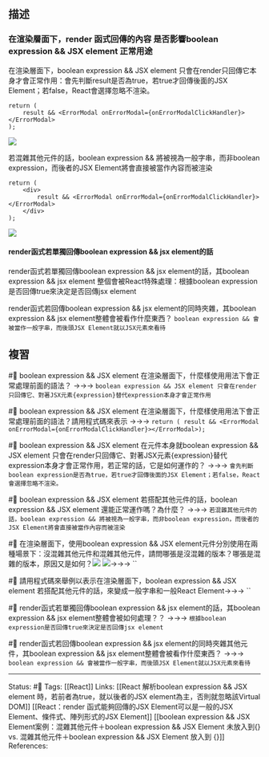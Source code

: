 ## 描述

### 在渲染層面下，render 函式回傳的內容 是否影響boolean expression && JSX element 正常用途

在渲染層面下，boolean expression && JSX element 只會在render只回傳它本身才會正常作用：會先判斷result是否為true，若true才回傳後面的JSX Element；若false，React會選擇忽略不渲染。
```
return (
	result && <ErrorModal onErrorModal={onErrorModalClickHandler}></ErrorModal>
);
```

![](https://res.cloudinary.com/dqfxgtyoi/image/upload/v1662743572/blog/frontend/conditional-rendering/boolean-expression-and-jsx-element-valid_lyilq3.png)

若混雜其他元件的話，boolean expression && 將被視為一般字串，而非boolean expression，而後者的JSX Element將會直接被當作內容而被渲染

```
return (
	<div>
		result && <ErrorModal onErrorModal={onErrorModalClickHandler}></ErrorModal>
	</div>
);
```
![](https://res.cloudinary.com/dqfxgtyoi/image/upload/v1662743573/blog/frontend/conditional-rendering/boolean-expression-and-jsx-element-invalid_xgb64i.png)


#### render函式若單獨回傳boolean expression && jsx element的話
 render函式若單獨回傳boolean expression && jsx element的話，其boolean expression && jsx element 整個會被React特殊處理：根據boolean expression是否回傳true來決定是否回傳jsx element



 render函式若回傳boolean expression && jsx element的同時夾雜，其boolean expression && jsx element整體會被看作什麼東西？ `boolean expression && 會被當作一般字串，而後頭JSX Element就以JSX元素來看待`

## 複習

#🧠  boolean expression && JSX element 在渲染層面下，什麼樣使用用法下會正常處理前面的語法？ ->->-> `boolean expression && JSX element 只會在render只回傳它、對著JSX元素{expression}替代expression本身才會正常作用`
<!--SR:!2024-10-02,456,250-->

#🧠  boolean expression && JSX element 在渲染層面下，什麼樣使用用法下會正常處理前面的語法？請用程式碼來表示 ->->-> `return ( result && <ErrorModal onErrorModal={onErrorModalClickHandler}></ErrorModal>);`
<!--SR:!2024-06-27,398,250-->


#🧠 boolean expression && JSX element 在元件本身就boolean expression && JSX element 只會在render只回傳它、對著JSX元素{expression}替代expression本身才會正常作用，若正常的話，它是如何運作的？ ->->-> `會先判斷boolean expression是否為true，若true才回傳後面的JSX Element；若false，React會選擇忽略不渲染。`
<!--SR:!2025-01-22,526,250-->

#🧠  boolean expression && JSX element 若搭配其他元件的話，boolean expression && JSX element 還能正常運作嗎？為什麼？ ->->-> `若混雜其他元件的話，boolean expression && 將被視為一般字串，而非boolean expression，而後者的JSX Element將會直接被當作內容而被渲染`
<!--SR:!2025-02-05,538,250-->



#🧠 在渲染層面下，使用boolean expression && JSX element元件分別使用在兩種場景下：沒混雜其他元件和混雜其他元件，請問哪張是沒混雜的版本？哪張是混雜的版本，原因又是如何？![](https://res.cloudinary.com/dqfxgtyoi/image/upload/v1662743572/blog/frontend/conditional-rendering/boolean-expression-and-jsx-element-valid_lyilq3.png)  ![](https://res.cloudinary.com/dqfxgtyoi/image/upload/v1662743573/blog/frontend/conditional-rendering/boolean-expression-and-jsx-element-invalid_xgb64i.png)->->-> ``
<!--SR:!2024-03-18,335,250-->

#🧠 請用程式碼來舉例以表示在渲染層面下，boolean expression && JSX element 若搭配其他元件的話，來變成一般字串和一般React Element->->-> ``
<!--SR:!2023-05-10,151,250-->

#🧠 render函式若單獨回傳boolean expression && jsx element的話，其boolean expression && jsx element整體會被如何處理？？ ->->-> `根據boolean expression是否回傳true來決定是否回傳jsx element`
<!--SR:!2023-07-20,194,250-->


#🧠 render函式若回傳boolean expression && jsx element的同時夾雜其他元件，其boolean expression && jsx element整體會被看作什麼東西？ ->->-> `boolean expression && 會被當作一般字串，而後頭JSX Element就以JSX元素來看待`
<!--SR:!2023-05-22,154,250-->


---
Status: #🌱 
Tags:
[[React]]
Links:
[[React 解析boolean expression && JSX element  時，若前者為true，就以後者的JSX element為主，否則就忽略該Virtual DOM]]
[[React：render 函式能夠回傳的JSX Element可以是一般的JSX Element、條件式、陣列形式的JSX Element]]
[[boolean expression && JSX Element案例：混雜其他元件＋boolean expression && JSX Element 未放入到{} vs. 混雜其他元件＋boolean expression && JSX Element 放入到 {}]]
References: